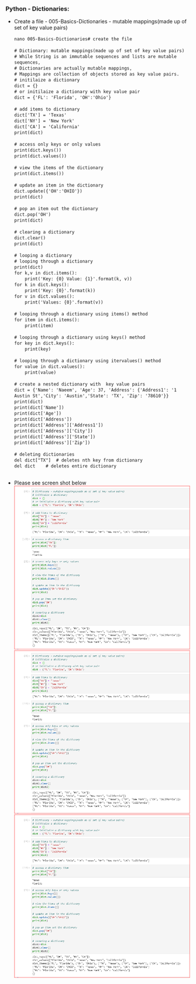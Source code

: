 ### Python - Dictionaries:
 * Create a file - 005-Basics-Dictionaries -  mutable mappings(made up of set of key value pairs) 
    ```
    nano 005-Basics-Dictionaries# create the file
    
    # Dictionary: mutable mappings(made up of set of key value pairs) 
    # While String is an immutable sequences and lists are mutable sequences,
    # Dictionaries are actually mutable mappings,
    # Mappings are collection of objects stored as key value pairs.
    # initilaize a dictionary
    dict = {}
    # or initilaize a dictionary with key value pair
    dict = {'FL': 'Florida', 'OH':'Ohio'}

    # add items to dictionary
    dict['TX'] = 'Texas'
    dict['NY'] = 'New York'
    dict['CA'] = 'California'
    print(dict)

    # access only keys or only values
    print(dict.keys())
    print(dict.values())

    # view the items of the dictionary
    print(dict.items())

    # update an item in the dictionary 
    dict.update({'OH':'OHIO'})
    print(dict)

    # pop an item out the dictionary
    dict.pop('OH')
    print(dict)

    # clearing a dictionary 
    dict.clear()
    print(dict)

    # looping a dictionary 
    # looping through a dictionary
    print(dict)
    for k,v in dict.items():
        print('Key: {0} Value: {1}'.format(k, v))
    for k in dict.keys():
        print('Key: {0}'.format(k))
    for v in dict.values():
        print('Values: {0}'.format(v))

    # looping through a dictionary using items() method
    for item in dict.items():
        print(item)

    # looping through a dictionary using keys() method
    for key in dict.keys():
        print(key)

    # looping through a dictionary using itervalues() method
    for value in dict.values():
        print(value)

    # create a nested dictionary with  key value pairs
    dict = {'Name': 'Naeem', 'Age': 37, 'Address': {'Address1': '1 Austin St','City': 'Austin','State': 'TX', 'Zip': '78610'}}
    print(dict)
    print(dict['Name'])
    print(dict['Age'])
    print(dict['Address'])
    print(dict['Address']['Address1'])
    print(dict['Address']['City'])
    print(dict['Address']['State'])
    print(dict['Address']['Zip'])
    
    # deleting dictionaries
    del dict["TX"]  # deletes nth key from dictionary
    del dict    # deletes entire dictionary

    
    ```
  * Please see screen shot below
        ![Python Basics Dictionaries 01](../images/001-005-Basics-Dictionaries-01.png)
        ![Python Basics Dictionaries 02](../images/001-005-Basics-Dictionaries-01.png)
        ![Python Basics Dictionaries 03](../images/001-005-Basics-Dictionaries-01.png)
  